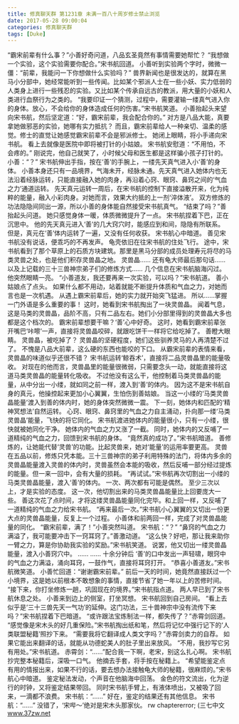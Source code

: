 ```yaml
---
title: 修真聊天群 第1231章 未满一百八十周岁修士禁止浏览
date: 2017-05-28 09:00:04
categories: 修真聊天群
tags: [Duke]
---
```


“霸宋前辈有什么事？”小善好奇问道，八品玄圣竟然有事情需要她帮忙？
“我想做一个实验，这个实验需要你配合。”宋书航回道。
小善听到实验两个字时，微微一僵：“前辈，我能问一下你想做什么实验吗？”
兽界新闻也是很发达的，就算在黑马小分部中，她经常能听到一些传闻。比如某个邪派人士在一些小妖、实力低弱的人类身上进行一些残忍的实验。又比如某个传承自远古的教派，用大量的小妖和人类进行血祭行为之类的。
“我要印证一个猜测，过程中，需要灌输一缕真气进入你的身体。放心，不会给你的身体造成任何的伤害。”宋书航笑道。
小善抬起头来望向宋书航，然后坚定道：“好，霸宋前辈，我会配合你的。”
对方是八品大能，真要拿她做邪恶的实验，她哪有实力抵抗？
而且，霸宋前辈给人一种亲切、温柔的感觉。修士的直觉让她感觉霸宋前辈不会是邪派修士。
她闭上眼睛，将小手递向宋书航。
看上去就像是医院中即将被打针的小姑娘。
宋书航安慰道：“不用怕，不会疼的。”
刚说完，他自己就笑了，小时候父母和医生都是这样骗小孩子打针的。
小善：“？”
宋书航伸出手指，按在‘善’的手腕上，一缕先天真气进入小‘善’的身体。
小善本身还只有一品境界，气海未开，经脉未通。先天真气进入她体内也无法沿着经脉运转，只能直接融入她的肉身，再沿着心窍、眼窍、鼻窍之间的‘气血之力’通道运转。
先天真元运转一周后，在宋书航的控制下直接溢散开来，化为纯粹的能量，融入小彩肉身。对她而言，效果大约抵的上一剂‘淬体液’。
双方修炼的功法隐隐间同出一源，所以小善的身体能自然接受宋书航真气。
“结束了吗？”善抬起头问道。
她只感觉身体一暖，体质微微提升了一点。
宋书航捏着下巴，正在沉思中。
他的先天真元进入‘善’的几大窍穴时，能感应到和间，隐隐有所联系。
但是，真元在‘善’体内运转了一遍，又没有任何收获。
宋书航心中暗道。
善见宋书航没有说话，便乖巧的不再发声。
龟壳依旧在往宋书航的住处飞行。
途中，宋书航看到了那个草原上的石质方块建筑。那里是黑马分部的成员处理寿元将尽的马类灵兽之处，也是他们积存灵兽晶之地。
灵兽晶……
还有龟大师最后那句话……
以及上记载的三十三兽神宗弟子们的修炼方式……
几个信息在宋书航脑海闪过。
他突然眼睛一亮。
“小善道友，我还要再来一次实验，可以吗？”宋书航道。
善小姑娘点了点头。
如果什么都不用动，站着就能不断提升体质和气血之力，对她而言也是一次机遇。
从遇上霸宋前辈后，她的实力就开始突飞猛进。
所以……掌握一门外语是多么重要的事！
这时，她看到宋书航掏出了一块灵兽晶。
闻着气息，这是马类的灵兽晶，品阶不高，只有二品左右。她们小分部里得到的灵兽晶大多也都是这个档次的。
霸宋前辈想要干嘛？‘善’心中好奇。
这时，她看到霸宋前辈张开嘴巴‘咔嚓’一声，直接将灵兽晶咬碎，就跟吃饼干一样将它给吃掉了。
善瞪大眼睛。
灵兽晶，被吃掉了？
灵兽晶的坚硬程度，她们这些驯养灵马的人再清楚不过了。
不愧是八品大前辈，这么硬的东西也能咬的下口。
从霸宋前辈的表情来看，灵兽晶的味道似乎还很不错？
宋书航运转‘鲸吞术’，直接将二品灵兽晶里的能量吸收。
对现在的他而言，灵兽晶里的能量很微弱，只需要念头一动，就能直接将这道马类灵兽晶的能量转化吸收。
不过他没有这么干，他控制着马类灵兽晶的能量，从中分出一小缕，就如同之前一样，渡入到‘善’的体内。
因为这不是宋书航自身的真元，他操控起来更加小心翼翼，生怕伤到善姑娘。
当这一小缕的‘马类灵兽晶能量’渡入到善的体内时，她的身体突然微微一震。
下一刻，她体内和匹配的‘精神冥想法’自然运转。
心窍、眼窍、鼻窍里的气血之力自主涌动，扑向那一缕‘马类灵兽晶’能量，飞快的将它同化。
宋书航渡进她体内的能量很小，只有一小缕，很快就被她同化干净。
她体内的气血之力又涨了一截。
同时，她体内的又反哺了一道精纯的气血之力，回馈到宋书航的身体。
“竟然真的成功了。”宋书航暗道。
善修炼的，让她能代替‘灵兽’的功能。比起灵兽来，她对‘能量’的运用率要更高。
灵兽在五品以前，修炼只凭本能。三十三兽神宗的弟子利用特殊的法门，将体内多余的灵兽晶能量渡入灵兽的体内时，灵兽虽然会本能的吸收，然后反哺一部分经过提炼的能量。但一来一回中，会有大量的损耗。
“再试试。”宋书航再次切割出一小缕的马类灵兽晶能量，渡入‘善’的体内。
一次、两次都有可能是偶然。
至少三次以上，才是实验的态度。
这一次，他切割出来的马类灵兽晶能量比上回要庞大一些。
善这次花了点时间，才将这缕灵兽晶能量同化完毕。和上回一样，又反哺了一道精纯的气血之力给宋书航。
“再来最后一次。”宋书航小心翼翼的又切出一份更大点的灵兽晶能量，反复上一个过程。
小善体和前两回一样，完成了对灵兽晶能量的同化。
“霸宋前辈，满了！”小善突然叫道。
宋书航：“？”
“鼻窍的气血之力满溢了，我可能要冲击下一窍耳窍了。”善激动道。
“这么快？好吧，那让我来助你一臂之力，算是你协助我实验的奖励。”宋书航笑道。
说罢，他又切出一缕灵兽晶能量，渡入小善窍穴中。
……
……
十余分钟后
‘善’的口中发出一声轻啸，眼窍中的气血之力满溢，涌向耳窍，一鼓作气，直接将耳窍打开。
“恭喜小善道友。”宋书航微笑道。
小善忙回道：“谢谢霸宋前辈。”
前后一天的时间，她竟然直接跃过一个小境界，这是她以前根本不敢想象的事情，直接节省了她一年以上的苦修时间。
“接下来，你打坐修炼一趟，巩固现在的境界。”宋书航指点道。
两人早已到了宋书航休息之处。
小善来到边上的侧室，打坐冥想。
宋书航回到自己房间。
“看上去似乎是‘三十三兽先天一气功’的延伸。这门功法，三十兽神宗中没有流传下来吗？”宋书航捏着下巴暗道。
“或许跟法宝炼制法一样，都失传了？”赤霄剑回道。
“感觉像是宋木头的好几重保险。”宋书航掏出纸和笔，然后将记忆中强行记下的‘人类联盟秘籍’照抄下来。
“需要我将它翻译成人类文字吗？”赤霄剑卖力的自荐。
如果它能出来翻译的话，就能从功德蛇美人的肚子里出来放风。
“不用，我抄写它另有用处。”宋书航道。
赤霄剑：“……”配合我一下啊，老宋，别这么扎心啊。
宋书航抄完整本秘籍后，深吸一口气。
他摘去手套，将手按在秘籍上。
“希望能鉴定点有用的情报出来，如果不行的话，要去想办法接触龟大师的秘籍，很麻烦的。”宋书航心中暗道。
鉴定秘法发动，个声音在他脑海中回荡。
金色的符文流出，化为逆行的时钟，又将鉴定结果带回。
同时宋书航手臂上，有液体喷出，又被吸了回来，一滴都不浪费。
宋书航：“……”
好在，鉴定的结果还有其他信息。
宋书航：“……”
没错了，‘宋哔～’绝对是宋木头那家伙。
rw
chaptererror;
(三七中文 www.37zw.net
